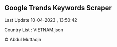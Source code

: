 

## Google Trends Keywords Scraper 
 
Last Update 10-04-2023 , 13:50:42

Country List :
VIETNAM.json



© Abdul Muttaqin 
